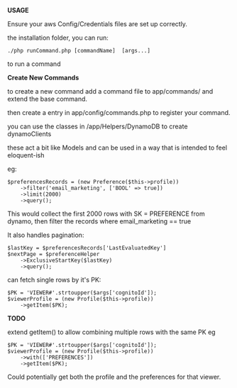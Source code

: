 **USAGE**

Ensure your aws Config/Credentials files are set up correctly.

the installation folder, you can run:

    ./php runCommand.php [commandName]  [args...]

to run a command

**Create New Commands**

to create a new command add a command file to app/commands/ and extend the base command.

then create a entry in app/config/commands.php to register your command.

you can use the classes in /app/Helpers/DynamoDB to create dynamoClients

these act a bit like Models and can be used in a way that is intended to feel eloquent-ish

eg:

    $preferencesRecords = (new Preference($this->profile))
    	->filter('email_marketing', ['BOOL' => true])
    	->limit(2000)
    	->query();

This would collect the first 2000 rows with SK = PREFERENCE from dynamo, then filter the records where email_marketing == true

It also handles pagination:

    $lastKey = $preferencesRecords['LastEvaluatedKey']
    $nextPage = $preferenceHelper
    	->ExclusiveStartKey($lastKey)
    	->query();

can fetch single rows by it's PK:

    $PK = 'VIEWER#'.strtoupper($args['cognitoId']);
    $viewerProfile = (new Profile($this->profile))
    	->getItem($PK);

**TODO**

extend getItem() to allow  combining multiple rows with the same PK eg

    $PK = 'VIEWER#'.strtoupper($args['cognitoId']);
    $viewerProfile = (new Profile($this->profile))
        ->with(['PREFERENCES'])
    	->getItem($PK);

Could potentially get both the profile and the preferences for that viewer. 
